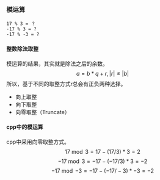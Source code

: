 ### 模运算
```
17 % 3 = ？
-17 % 3 = ?
-17 % -3 = ?
```

#### 整数除法取整
模运算的结果，其实就是除法之后的余数。
$$a = b * q + r, |r| \le |b|$$
所以，基于不同的取整方式r总会有正负两种选择。

+ 向上取整
+ 向下取整
+ 向零取整（Truncate）

#### cpp中的模运算
cpp中采用向零取整方式。
$$17 \bmod 3 = 17 - (17 / 3) * 3 = 2$$
$$-17 \bmod 3 = -17 -(-17/3) * 3 = -2$$
$$-17 \bmod -3 = -17 - (-17/-3) * -3 = -2$$
